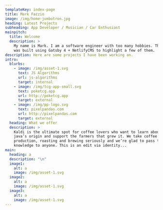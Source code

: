 ```yaml
---
templateKey: index-page
title: Mark Fazzio
image: /img/home-jumbotron.jpg
heading: Latest Projects
subheading: App Developer / Musician / Car Enthusiast
mainpitch:
  title: Welcome
  description: >
    My name is Mark. I am a software engineer with too many hobbies. This site
    was built using Gatsby 4 + NetlifyCMS to highlight a few of them.
description: Here are some projects I have been working on.
intro:
  blurbs:
    - image: /img/asset-1.svg
      text: JS Algorithms
      url: js-algorithms
      target: internal
    - image: /img/tcg-app-small.svg
      text: poketcg.app
      url: http://poketcg.app
      target: external
    - image: /img/pp-logo.svg
      text: pixelpandas.com
      url: http://pixelpandas.com
      target: external
  heading: What we offer
  description: >
    Kaldi is the ultimate spot for coffee lovers who want to learn about their
    java’s origin and support the farmers that grew it. We take coffee
    production, roasting and brewing seriously and we’re glad to pass that
    knowledge to anyone. This is an edit via identity...
main:
  heading: a
  description: "\n"
  image1:
    alt: a
    image: /img/asset-1.svg
  image2:
    alt: a
    image: /img/asset-1.svg
  image3:
    alt: a
    image: /img/asset-1.svg
---
```

